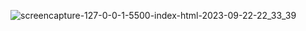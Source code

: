 ![screencapture-127-0-0-1-5500-index-html-2023-09-22-22_33_39](https://github.com/Pratik4412/volti-bike/assets/121230559/6bd10d5d-46c5-4bb7-a5da-65e01c95046f)
